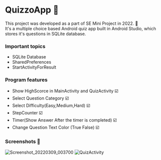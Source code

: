 # QuizzoApp 📝
This project was developed as a part of SE Mini Project in 2022. 🚀
<br> It's a multiple choice based Android quiz app built in Android Studio, which stores it's questions in SQLite database.

### Important topics
- SQLite Database
- SharedPreferences
- StartActivityForResult

### Program features
- Show HighScorce in MainActivity and QuizActivity ☑️
- Select Question Category ☑️
- Select Difficulty(Easy,Medium,Hard) ☑️
- StepCounter ☑️
- Timer(Show Answer After the timer is completed) ☑️
- Change Question Text Color (True False) ☑️

### Screenshots 📱
![Screenshot_20220309_003700](https://github.com/saadii007/Crime-reporting-System/assets/126228618/76c44240-226d-4095-b2eb-b1d898ae91b6)
![QuizActivity](https://github.com/omidMirrajei/MultipleChoiceQuiz/blob/master/cs_2.png)
